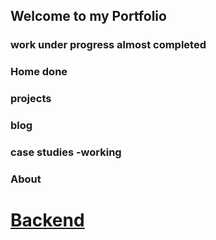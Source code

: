 ## Welcome to my Portfolio

### work under progress almost completed

### Home done
### projects
### blog
### case studies -working
### About 

# [Backend](https://github.com/AjayShukla007?tab=repositories)